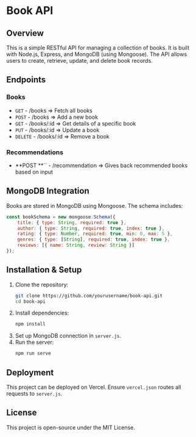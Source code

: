 # Book API

## Overview

This is a simple RESTful API for managing a collection of books. It is built with Node.js, Express, and MongoDB (using Mongoose). The API allows users to create, retrieve, update, and delete book records.

## Endpoints

### Books

- ``GET`` - /books => Fetch all books
- ``POST`` - /books => Add a new book
- ``GET`` - /books/:id => Get details of a specific book
- ``PUT`` - /books/:id => Update a book
- ``DELETE`` - /books/:id => Remove a book

### Recommendations

- **POST **`` - /recommendation => Gives back recommended books based on input

## MongoDB Integration

Books are stored in MongoDB using Mongoose. The schema includes:

```js
const bookSchema = new mongoose.Schema({
    title: { type: String, required: true },
    author: { type: String, required: true, index: true },
    rating: { type: Number, required: true, min: 0, max: 5 },
    genres: { type: [String], required: true, index: true },  
    reviews: [{ name: String, review: String }]
});
```

## Installation & Setup

1. Clone the repository:
   ```bash
   git clone https://github.com/yourusername/book-api.git
   cd book-api
   ```
2. Install dependencies:
   ```bash
   npm install
   ```
3. Set up MongoDB connection in `server.js`.
4. Run the server:
   ```bash
   npm run serve
   ```

## Deployment

This project can be deployed on Vercel. Ensure `vercel.json` routes all requests to `server.js`.

## License

This project is open-source under the MIT License.

